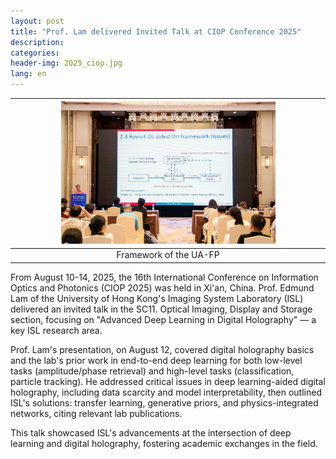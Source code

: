 ```yaml
---
layout: post
title: "Prof. Lam delivered Invited Talk at CIOP Conference 2025"
description: 
categories: 
header-img: 2025_ciop.jpg
lang: en
---
```




| <img src="/assets/images/post/2025_ciop.jpg" width="70%"> |
| :--------------------------------------------------: |
|                 Framework of the UA-FP                  |



From August 10-14, 2025, the 16th International Conference on Information Optics and Photonics (CIOP 2025) was held in Xi'an, China. Prof. Edmund Lam of the University of Hong Kong's Imaging System Laboratory (ISL) delivered an invited talk in the SC11. Optical Imaging, Display and Storage section, focusing on "Advanced Deep Learning in Digital Holography" — a key ISL research area.

Prof. Lam's presentation, on August 12, covered digital holography basics and the lab's prior work in end-to-end deep learning for both low-level tasks (amplitude/phase retrieval) and high-level tasks (classification, particle tracking). He addressed critical issues in deep learning-aided digital holography, including data scarcity and model interpretability, then outlined ISL's solutions: transfer learning, generative priors, and physics-integrated networks, citing relevant lab publications.

This talk showcased ISL's advancements at the intersection of deep learning and digital holography, fostering academic exchanges in the field.